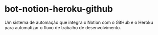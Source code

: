 # bot-notion-heroku-github
Um sistema de automação que integra o Notion com o GitHub e o Heroku para automatizar o fluxo de trabalho de desenvolvimento.
